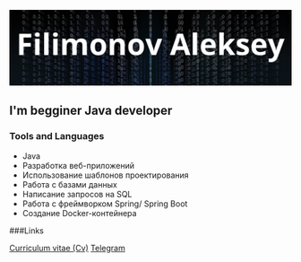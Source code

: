 ![Header](https://github.com/Filini97/Filini97/blob/main/profile/profile/assets/header.png)

## I'm begginer Java developer


### Tools and Languages
* Java
* Разработка веб-приложений
* Использование шаблонов проектирования
* Работа с базами данных
* Написание запросов на SQL
* Работа с фреймворком Spring/ Spring Boot
* Создание Docker-контейнера



###Links

[Curriculum vitae (Cv)](https://docs.google.com/document/d/1NuCmQsa_YtF9mNgeQQOqUF3XWN_c8HuxvpCtgNdDPTE/edit#heading=h.g6odaa3ii3ep)
[Telegram](https://t.me/Alexey_filini)